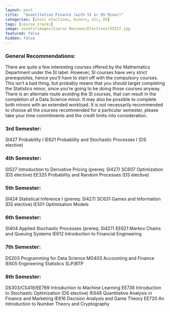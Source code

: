 ```yaml
---
layout: post
title:  "Quantitative Finance (with SI or DS Minor)"
categories: [insti electives, minors, alc, DS]
tags: [course_tracks]
image: assets/images/Course Reviews/Electives/SI527.jpg
featured: false
hidden: false
---
```


### General Recommendations: 
There are quite a few interesting courses offered by the Mathematics Department under the SI label. However, SI courses have very strict prerequisites, hence you’ll have to start off with the compulsory courses. This isn’t a bad thing, but probably means that you should target completing the Statistics minor, since you’re going to be doing those courses anyway. There is an alternate route avoiding the SI courses, that can result in the completion of a Data Science minor. It may also be possible to complete both minors with an extended workload. It is not necessarily recommended to choose all the courses recommended for a particular semester, please take your time commitments and the credit limits into consideration.

### 3rd Semester: 
SI427 Probability I
IE621 Probability and Stochastic Processes I (DS elective)

### 4th Semester: 
SI527 Introduction to Derivative Pricing (prereq: SI427)
SC607 Optimization (DS elective)
EE325 Probability and Random Processes (DS elective)

### 5th Semester: 
SI424 Statistical Inference I (prereq: SI427)
SC631 Games and Information (DS elective)
IE501 Optimisation Models

### 6th Semester:
SI404 Applied Stochastic Processes (prereq: SI427)
EE621 Markov Chains and Queuing Systems
IE612 Introduction to Financial Engineering

### 7th Semester:
DS203 Programming for Data Science
MG403 Accounting and Finance
IE605 Engineering Statistics
SLP/BTP

### 8th Semester:
DS303/CS419/EE769 Introduction to Machine Learning
EE736 Introduction to Stochastic Optimization (DS elective)
IE648 Quantitative Analysis in Finance and Marketing
IE616 Decision Analysis and Game Theory
EE720 An Introduction to Number Theory and Cryptography

